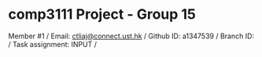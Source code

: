 # comp3111 Project - Group 15

Member #1 /
Email: ctliaj@connect.ust.hk /
Github ID: a1347539 /
Branch ID: / 
Task assignment: INPUT /
